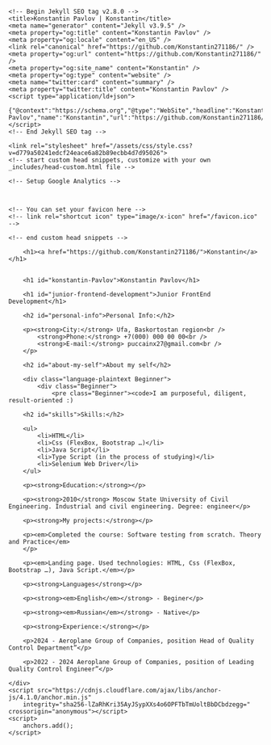 <!DOCTYPE html>
<html lang="en-US">

<head>
    <meta charset="UTF-8">
    <meta http-equiv="X-UA-Compatible" content="IE=edge">
    <meta name="viewport" content="width=device-width, initial-scale=1">

    <!-- Begin Jekyll SEO tag v2.8.0 -->
    <title>Konstantin Pavlov | Konstantin</title>
    <meta name="generator" content="Jekyll v3.9.5" />
    <meta property="og:title" content="Konstantin Pavlov" />
    <meta property="og:locale" content="en_US" />
    <link rel="canonical" href="https://github.com/Konstantin271186/" />
    <meta property="og:url" content="https://github.com/Konstantin271186/" />
    <meta property="og:site_name" content="Konstantin" />
    <meta property="og:type" content="website" />
    <meta name="twitter:card" content="summary" />
    <meta property="twitter:title" content="Konstantin Pavlov" />
    <script type="application/ld+json">
        {"@context":"https://schema.org","@type":"WebSite","headline":"Konstantin Pavlov","name":"Konstantin","url":"https://github.com/Konstantin271186/"}
    </script>
    <!-- End Jekyll SEO tag -->

    <link rel="stylesheet" href="/assets/css/style.css?v=d779a50241edcf24eace6a82b89ecbb4d7d95026">
    <!-- start custom head snippets, customize with your own _includes/head-custom.html file -->

    <!-- Setup Google Analytics -->



    <!-- You can set your favicon here -->
    <!-- link rel="shortcut icon" type="image/x-icon" href="/favicon.ico" -->

    <!-- end custom head snippets -->

</head>

<body>
    <div class="container-lg px-3 my-5 markdown-body">

        <h1><a href="https://github.com/Konstantin271186/">Konstantin</a></h1>


        <h1 id="konstantin-Pavlov">Konstantin Pavlov</h1>

        <h1 id="junior-frontend-development">Junior FrontEnd Development</h1>

        <h2 id="personal-info">Personal Info:</h2>

        <p><strong>City:</strong> Ufa, Baskortostan region<br />
            <strong>Phone:</strong> +7(000) 000 00 00<br />
            <strong>E-mail:</strong> puccainx27@gmail.com<br />
        </p>

        <h2 id="about-my-self">About my self</h2>

        <div class="language-plaintext Beginner">
            <div class="Beginner">
                <pre class="Beginner"><code>I am purposeful, diligent, result-oriented :)
</code></pre>
            </div>
        </div>

        <h2 id="skills">Skills:</h2>

        <ul>
            <li>HTML</li>
            <li>Css (FlexBox, Bootstrap …)</li>
            <li>Java Script</li>
            <li>Type Script (in the process of studying)</li>
            <li>Selenium Web Driver</li>
        </ul>

        <p><strong>Education:</strong></p>

        <p><strong>2010</strong> Moscow State University of Civil Engineering. Industrial and civil engineering. Degree: engineer</p>

        <p><strong>My projects:</strong></p>

        <p><em>Completed the course: Software testing from scratch. Theory and Practice</em>
        </p>

        <p><em>Landing page. Used technologies: HTML, Css (FlexBox, Bootstrap …), Java Script.</em></p>

        <p><strong>Languages</strong></p>

        <p><strong><em>English</em></strong> - Beginer</p>

		<p><strong><em>Russian</em></strong> - Native</p>

        <p><strong>Experience:</strong></p>

        <p>2024 - Aeroplane Group of Companies, position Head of Quality Control Department”</p>

        <p>2022 - 2024 Aeroplane Group of Companies, position of Leading Quality Control Engineer”</p>

    </div>
    <script src="https://cdnjs.cloudflare.com/ajax/libs/anchor-js/4.1.0/anchor.min.js"
        integrity="sha256-lZaRhKri35AyJSypXXs4o6OPFTbTmUoltBbDCbdzegg=" crossorigin="anonymous"></script>
    <script>
        anchors.add();
    </script>
</body>

</html>
